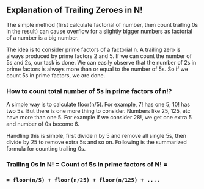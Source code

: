 ## Explanation of Trailing Zeroes in N!

The simple method (first calculate factorial of number, then count trailing 0s in the result) can cause overflow for a slightly bigger numbers as factorial of a number is a big number. 

The idea is to consider prime factors of a factorial n. A trailing zero is always produced by prime factors 2 and 5. If we can count the number of 5s and 2s, our task is done. We can easily observe that the number of 2s in prime factors is always more than or equal to the number of 5s. So if we count 5s in prime factors, we are done. 

### How to count total number of 5s in prime factors of n!? 

A simple way is to calculate floor(n/5). For example, 7! has one 5; 10! has two 5s. But there is one more thing to consider. Numbers like 25, 125, etc have more than one 5. For example if we consider 28!, we get one extra 5 and number of 0s become 6. 

Handling this is simple, first divide n by 5 and remove all single 5s, then divide by 25 to remove extra 5s and so on. Following is the summarized formula for counting trailing 0s.

### Trailing 0s in N! = Count of 5s in prime factors of N! = 
###                  `= floor(n/5) + floor(n/25) + floor(n/125) + ....`